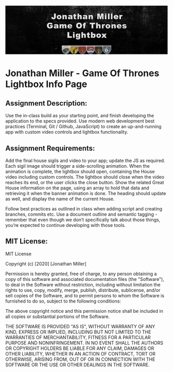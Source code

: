![header image](/images/readmeBanner.jpg "Snuggle BECK's Product Mashup")

# Jonathan Miller - Game Of Thrones Lightbox Info Page

## Assignment Description:
Use the in-class build as your starting point, and finish developing the application to the specs provided. Use modern web development best practices (Terminal, Git / Github, JavaScript) to create an up-and-running app with custom video controls and lightbox functionality.


## Assignment Requirements:
Add the final house sigils and video to your app; update the JS as required. Each sigil image should trigger a side-scrolling animation. When the animation is complete, the lightbox should open, containing the House video including custom controls. The lightbox should close when the video reaches its end, or the user clicks the close button. Show the related Great House information on the page, using an array to hold that data and retrieving it when the banner animation is done. The heading should update as well, and display
the name of the current House. 

Follow best practices as outlined in class when adding script and creating branches, commits etc. Use a document outline and semantic tagging - remember that even though we don’t specifically talk about those things, you’re expected to continue developing with those tools.

## MIT License:
MIT License

Copyright (c) [2020] [Jonathan Miller]

Permission is hereby granted, free of charge, to any person obtaining a copy
of this software and associated documentation files (the "Software"), to deal
in the Software without restriction, including without limitation the rights
to use, copy, modify, merge, publish, distribute, sublicense, and/or sell
copies of the Software, and to permit persons to whom the Software is
furnished to do so, subject to the following conditions:

The above copyright notice and this permission notice shall be included in all
copies or substantial portions of the Software.

THE SOFTWARE IS PROVIDED "AS IS", WITHOUT WARRANTY OF ANY KIND, EXPRESS OR
IMPLIED, INCLUDING BUT NOT LIMITED TO THE WARRANTIES OF MERCHANTABILITY,
FITNESS FOR A PARTICULAR PURPOSE AND NONINFRINGEMENT. IN NO EVENT SHALL THE
AUTHORS OR COPYRIGHT HOLDERS BE LIABLE FOR ANY CLAIM, DAMAGES OR OTHER
LIABILITY, WHETHER IN AN ACTION OF CONTRACT, TORT OR OTHERWISE, ARISING FROM,
OUT OF OR IN CONNECTION WITH THE SOFTWARE OR THE USE OR OTHER DEALINGS IN THE
SOFTWARE.
